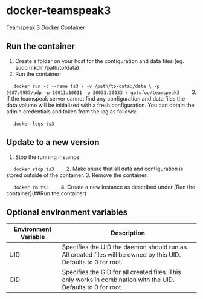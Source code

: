# docker-teamspeak3
Teamspeak 3 Docker Container

## Run the container
1.  Create a folder on your host for the configuration and data files (eg. sudo mkdir /path/to/data)
2.  Run the container:

    ```
    docker run -d --name ts3 \
        -v /path/to/data:/data \
        -p 9987:9987/udp -p 10011:10011 -p 30033:30033 \
        gotofoo/teamspeak3
    ```
3.  If the teamspeak server cannot find any configuration and data files the data volume will be initialized with a fresh configuration. You can obtain the admin credentials and token from the log as follows:
  
    ```
    docker logs ts3
    ```

## Update to a new version
1.  Stop the running instance:

    ```
    docker stop ts3
    ```
2.  Make shure that all data and configuration is stored outside of the container.
3.  Remove the container:

    ```
    docker rm ts3
    ```
4.  Create a new instance as described under [Run the container](##Run the container)

## Optional environment variables
|Environment Variable|Description|
|--------------------|-----------|
|UID|Specifies the UID the daemon should run as. All created files will be owned by this UID. Defaults to 0 for root.|
|GID|Specifies the GID for all created files. This only works in combination with the UID. Defaults to 0 for root.|
